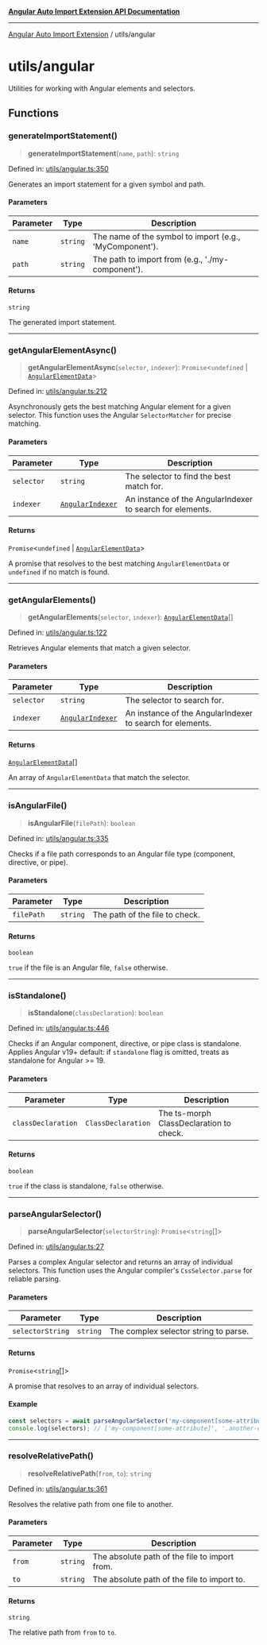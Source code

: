 [**Angular Auto Import Extension API Documentation**](../README.md)

***

[Angular Auto Import Extension](../README.md) / utils/angular

# utils/angular

Utilities for working with Angular elements and selectors.

## Functions

### generateImportStatement()

> **generateImportStatement**(`name`, `path`): `string`

Defined in: [utils/angular.ts:350](https://github.com/ngx-rock/vscode-angular-auto-import/blob/main/src/utils/angular.ts#L350)

Generates an import statement for a given symbol and path.

#### Parameters

| Parameter | Type | Description |
| ------ | ------ | ------ |
| `name` | `string` | The name of the symbol to import (e.g., 'MyComponent'). |
| `path` | `string` | The path to import from (e.g., './my-component'). |

#### Returns

`string`

The generated import statement.

***

### getAngularElementAsync()

> **getAngularElementAsync**(`selector`, `indexer`): `Promise`\<`undefined` \| [`AngularElementData`](../types/angular.md#angularelementdata)\>

Defined in: [utils/angular.ts:212](https://github.com/ngx-rock/vscode-angular-auto-import/blob/main/src/utils/angular.ts#L212)

Asynchronously gets the best matching Angular element for a given selector.
This function uses the Angular `SelectorMatcher` for precise matching.

#### Parameters

| Parameter | Type | Description |
| ------ | ------ | ------ |
| `selector` | `string` | The selector to find the best match for. |
| `indexer` | [`AngularIndexer`](../services/indexer.md#angularindexer) | An instance of the AngularIndexer to search for elements. |

#### Returns

`Promise`\<`undefined` \| [`AngularElementData`](../types/angular.md#angularelementdata)\>

A promise that resolves to the best matching `AngularElementData` or `undefined` if no match is found.

***

### getAngularElements()

> **getAngularElements**(`selector`, `indexer`): [`AngularElementData`](../types/angular.md#angularelementdata)[]

Defined in: [utils/angular.ts:122](https://github.com/ngx-rock/vscode-angular-auto-import/blob/main/src/utils/angular.ts#L122)

Retrieves Angular elements that match a given selector.

#### Parameters

| Parameter | Type | Description |
| ------ | ------ | ------ |
| `selector` | `string` | The selector to search for. |
| `indexer` | [`AngularIndexer`](../services/indexer.md#angularindexer) | An instance of the AngularIndexer to search for elements. |

#### Returns

[`AngularElementData`](../types/angular.md#angularelementdata)[]

An array of `AngularElementData` that match the selector.

***

### isAngularFile()

> **isAngularFile**(`filePath`): `boolean`

Defined in: [utils/angular.ts:335](https://github.com/ngx-rock/vscode-angular-auto-import/blob/main/src/utils/angular.ts#L335)

Checks if a file path corresponds to an Angular file type (component, directive, or pipe).

#### Parameters

| Parameter | Type | Description |
| ------ | ------ | ------ |
| `filePath` | `string` | The path of the file to check. |

#### Returns

`boolean`

`true` if the file is an Angular file, `false` otherwise.

***

### isStandalone()

> **isStandalone**(`classDeclaration`): `boolean`

Defined in: [utils/angular.ts:446](https://github.com/ngx-rock/vscode-angular-auto-import/blob/main/src/utils/angular.ts#L446)

Checks if an Angular component, directive, or pipe class is standalone.
Applies Angular v19+ default: if `standalone` flag is omitted, treats as standalone for Angular >= 19.

#### Parameters

| Parameter | Type | Description |
| ------ | ------ | ------ |
| `classDeclaration` | `ClassDeclaration` | The ts-morph ClassDeclaration to check. |

#### Returns

`boolean`

`true` if the class is standalone, `false` otherwise.

***

### parseAngularSelector()

> **parseAngularSelector**(`selectorString`): `Promise`\<`string`[]\>

Defined in: [utils/angular.ts:27](https://github.com/ngx-rock/vscode-angular-auto-import/blob/main/src/utils/angular.ts#L27)

Parses a complex Angular selector and returns an array of individual selectors.
This function uses the Angular compiler's `CssSelector.parse` for reliable parsing.

#### Parameters

| Parameter | Type | Description |
| ------ | ------ | ------ |
| `selectorString` | `string` | The complex selector string to parse. |

#### Returns

`Promise`\<`string`[]\>

A promise that resolves to an array of individual selectors.

#### Example

```typescript
const selectors = await parseAngularSelector('my-component[some-attribute], .another-class');
console.log(selectors); // ['my-component[some-attribute]', '.another-class']
```

***

### resolveRelativePath()

> **resolveRelativePath**(`from`, `to`): `string`

Defined in: [utils/angular.ts:361](https://github.com/ngx-rock/vscode-angular-auto-import/blob/main/src/utils/angular.ts#L361)

Resolves the relative path from one file to another.

#### Parameters

| Parameter | Type | Description |
| ------ | ------ | ------ |
| `from` | `string` | The absolute path of the file to import from. |
| `to` | `string` | The absolute path of the file to import to. |

#### Returns

`string`

The relative path from `from` to `to`.
